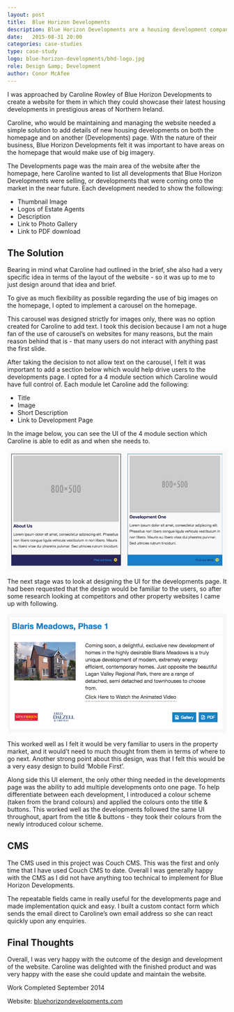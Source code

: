 ```yaml
---
layout: post
title:  Blue Horizon Developments
description: Blue Horizon Developments are a housing development company building houses in prestigious areas of Northern Ireland.  Have a read of this case study to see what my role was for the company 
date:   2015-08-31 20:00
categories: case-studies
type: case-study
logo: blue-horizon-developments/bhd-logo.jpg
role: Design &amp; Development
author: Conor McAfee
---
```


I was approached by Caroline Rowley of Blue Horizon Developments to create a website for them in which they could showcase their latest housing developments in prestigious areas of Northern Ireland.

Caroline, who would be maintaining and managing the website needed a simple solution to add details of new housing developments on both the homepage and on another (Developments) page.  With the nature of their business, Blue Horizon Developments felt it was important to have areas on the homepage that would make use of big imagery.  

The Developments page was the main area of the website after the homepage, here Caroline wanted to list all developments that Blue Horizon Developments were selling, or developments that were coming onto the market in the near future.  Each development needed to show the following: 

* Thumbnail Image
* Logos of Estate Agents
* Description
* Link to Photo Gallery
* Link to PDF download

## The Solution

Bearing in mind what Caroline had outlined in the brief, she also had a very specific idea in terms of the layout of the website - so it was up to me to just design around that idea and brief.  

To give as much flexibility as possible regarding the use of big images on the homepage, I opted to implement a carousel on the homepage.

This carousel was designed strictly for images only, there was no option created for Caroline to add text.  I took this decision because I am not a huge fan of the use of carousel’s on websites for many reasons, but the main reason behind that is - that many users do not interact with anything past the first slide.

After taking the decision to not allow text on the carousel, I felt it was important to add a section below which would help drive users to the developments page.  I opted for a 4 module section which Caroline would have full control of.  Each module let Caroline add the following: 

* Title
* Image
* Short Description
* Link to Development Page

In the image below, you can see the UI of the 4 module section which Caroline is able to edit as and when she needs to.

![Blue Horizon Developments - Homepage UI](/assets/images/case-studies/blue-horizon-developments/bhd-homepage-ui.jpg)

The next stage was to look at designing the UI for the developments page.  It had been requested that the design would be familiar to the users, so after some research looking at competitors and other property websites I came up with following.

![Blue Horizon Developments - Developments UI](/assets/images/case-studies/blue-horizon-developments/bhd-developments-ui.png)

This worked well as I felt it would be very familiar to users in the property market, and it would’t need to much thought from them in terms of where to go next.  Another strong point about this design, was that I felt this would be a very easy design to build ‘Mobile First’.

Along side this UI element, the only other thing needed in the developments page was the ability to add multiple developments onto one page.  To help differentiate between each development, I introduced a colour scheme (taken from the brand colours) and applied the colours onto the title &amp; buttons.  This worked well as the developments followed the same UI throughout, apart from the title &amp; buttons - they took their colours from the newly introduced colour scheme.

## CMS 

The CMS used in this project was Couch CMS.  This was the first and only time that I have used Couch CMS to date.  Overall I was generally happy with the CMS as I did not have anything too technical to implement for Blue Horizon Developments.

The repeatable fields came in really useful for the developments page and made implementation quick and easy.  I built a custom contact form which sends the email direct to Caroline’s own email address so she can react quickly upon any enquiries.

## Final Thoughts

Overall, I was very happy with the outcome of the design and development of the website.  Caroline was delighted with the finished product and was very happy with the ease she could update and maintain the website.  

Work Completed September 2014

Website: [bluehorizondevelopments.com](http://www.bluehorizondevelopments.com)